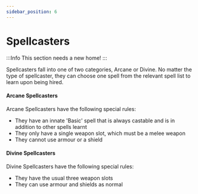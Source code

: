 ```yaml
---
sidebar_position: 6
---
```

# Spellcasters

:::Info
This section needs a new home!
:::

Spellcasters fall into one of two categories, Arcane or Divine. No matter the type of spellcaster, they can choose one spell from the relevant spell list to learn upon being hired.
#### Arcane Spellcasters

Arcane Spellcasters have the following special rules:
* They have an innate 'Basic' spell that is always castable and is in addition to other spells learnt
* They only have a single weapon slot, which must be a melee weapon
* They cannot use armour or a shield

#### Divine Spellcasters

Divine Spellcasters have the following special rules:
* They have the usual three weapon slots
* They can use armour and shields as normal